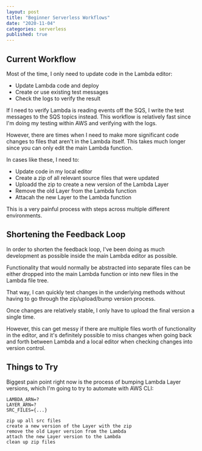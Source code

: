 ```yaml
---
layout: post
title: "Beginner Serverless Workflows"
date: "2020-11-04"
categories: serverless
published: true
---
```


## Current Workflow

Most of the time, I only need to update code in the Lambda editor:

- Update Lambda code and deploy
- Create or use existing test messages
- Check the logs to verify the result 

If I need to verify Lambda is reading events off the SQS, I write the test messages to the SQS topics instead. This workflow is relatively fast since I'm doing my testing within AWS and verifying with the logs. 

However, there are times when I need to make more significant code changes to files that aren't in the Lambda itself. This takes much longer since you can only edit the main Lambda function. 

In cases like these, I need to:

- Update code in my local editor 
- Create a zip of all relevant source files that were updated
- Uploadd the zip to create a new version of the Lambda Layer 
- Remove the old Layer from the Lambda function
- Attacah the new Layer to the Lambda function

This is a very painful process with steps across multiple different environments. 

## Shortening the Feedback Loop

In order to shorten the feedback loop, I've been doing as much development as possible inside the main Lambda editor as possible. 

Functionality that would normally be abstracted into separate files can be either dropped into the main Lambda function or into new files in the Lambda file tree.

That way, I can quickly test changes in the underlying methods without having to go through the zip/upload/bump version process.

Once changes are relatively stable, I only have to upload the final version a single time. 

However, this can get messy if there are multiple files worth of functionality in the editor, and it's definitely possible to miss changes when going back and forth between Lambda and a local editor when checking changes into version control.

## Things to Try

Biggest pain point right now is the process of bumping Lambda Layer versions, which I'm going to try to automate with AWS CLI: 

```pseudocode
LAMBDA_ARN=?
LAYER_ARN=?
SRC_FILES={...}

zip up all src files
create a new version of the Layer with the zip
remove the old Layer version from the Lambda
attach the new Layer version to the Lambda
clean up zip files
```